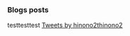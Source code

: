 ### Blogs posts
testtesttest
[Tweets by hinono2thinono2](https://twitter.com/hinono2thinono2?ref_src=twsrc%5Etfw)

<!-- BLOG-POST-LIST:START -->
<!-- BLOG-POST-LIST:END -->